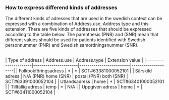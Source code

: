 ### How to express differend kinds of addresses
The different kinds of adresses that are used in the swedish context can be expressed with a combination of Address.use, Address.type and this extension. There are five kinds of addresses that should be expressed according to the table below. The parenthesis (PNR) and (SNR) mean that different values should be used for patients identified with Swedish personnummer (PNR) and Swedish samordningsnummer (SNR). 

<br />
| Type of address      | Address.use          | Address.type            | Extension value    |
|----------------------|----------------------|-------------------------|--------------------|
| Folkbokföringsadress | *                    | *                       | SCT#63381000052101 |
| Särskild adress      | N/A (PNR) home (SNR) | postal (PNR) both (SNR) | SCT#63391000052104 |
| Utlandsadress        | home                 | *                       | SCT#63401000052101 |
| Tillfällig adress    | temp                 | *                       | N/A                |
| Uppgiven adress      | home                 | *                       | SCT#63411000052104 |